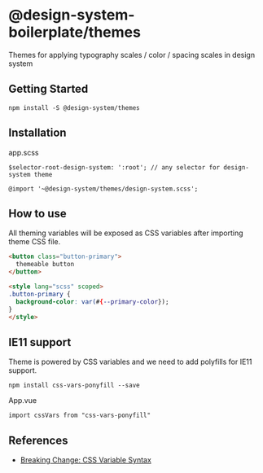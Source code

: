 # @design-system-boilerplate/themes

Themes for applying typography scales / color / spacing scales in design system

## Getting Started

```
npm install -S @design-system/themes

```

## Installation

app.scss
```
$selector-root-design-system: ':root'; // any selector for design-system theme

@import '~@design-system/themes/design-system.scss';
```

## How to use

All theming variables will be exposed as CSS variables after importing theme CSS file.

```html
<button class="button-primary">
  themeable button
</button>

<style lang="scss" scoped>
.button-primary {
  background-color: var(#{--primary-color});
}
</style>
```

## IE11 support

Theme is powered by CSS variables and we need to add polyfills for IE11 support.

```
npm install css-vars-ponyfill --save
```

App.vue
```
import cssVars from "css-vars-ponyfill"
```

## References
* [Breaking Change: CSS Variable Syntax](https://sass-lang.com/documentation/breaking-changes/css-vars)
